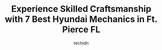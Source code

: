 ---
layout: ampstory
image: https://images.unsplash.com/photo-1623261788328-cf730e9f2667?ixlib=rb-4.0.3&ixid=MnwxMjA3fDB8MHxwaG90by1wYWdlfHx8fGVufDB8fHx8&auto=format&fit=crop&w=640&h=853&q=80
author: techidn
featured: false
description: Trust your vehicles maintenance and repairs to the 7 best Hyundai Mechanic in Ft. Pierce FL, USA. With their extensive experience, cutting-edge technology, and commitment to customer satisf
title: Experience Skilled Craftsmanship with 7 Best Hyundai Mechanics in Ft. Pierce FL
cover:
   title: Experience Skilled Craftsmanship with 7 Best Hyundai Mechanics in Ft. Pierce FL
   subtitle: Rickpate
   background: https://images.unsplash.com/photo-1623261788328-cf730e9f2667?ixlib=rb-4.0.3&ixid=MnwxMjA3fDB8MHxwaG90by1wYWdlfHx8fGVufDB8fHx8&auto=format&fit=crop&w=640&h=853&q=80

pages: 
 - layout: thirds
   top: <h1>#1 Sunrise Volkswagen of Fort Pierce</h1>
   bottom: "<p>What a great experience! The moment we walked in, JR was there to answer any questions we had. His thorough knowledge and breakdown of each vehicle made the process smoot</p>"
   background: https://www.knot35.com/toplist/wp-content/uploads/2023/06/best-hyundai-mechanic-1-in-ft-pierce-fl-1685833086.jpeg
   backgroundblur: true
 - layout: thirds
   top: <h1>#2 Z & R Auto Sales</h1>
   bottom: "<p>3229 S, 3229 S US Hwy 1, Fort Pierce, FL 34982, United States</p>"
   background: https://www.knot35.com/toplist/wp-content/uploads/2023/06/best-hyundai-mechanic-2-in-ft-pierce-fl-1685833086.jpeg
   cta:
      link: https://www.knot35.com/toplist/experience-skilled-craftsmanship-with-7-best-hyundai-mechanics-in-ft-pierce-fl/
      text: Experience Skilled Craftsmanship with 7 Best Hyundai Mechanics in Ft. Pierce FL
 - layout: thirds
   top: <h1>#3 Enterprise Car Sales</h1>
   bottom: "<p>5400 S US Hwy 1, Fort Pierce, FL 34982, United States</p>"
   background: https://www.knot35.com/toplist/wp-content/uploads/2023/06/best-hyundai-mechanic-3-in-ft-pierce-fl-1685833087.jpeg
   cta:
      link: https://www.knot35.com/toplist/experience-skilled-craftsmanship-with-7-best-hyundai-mechanics-in-ft-pierce-fl/
      text: Experience Skilled Craftsmanship with 7 Best Hyundai Mechanics in Ft. Pierce FL
 - layout: thirds
   top: <h1>#4 Affordable Auto Painting & Body Repair</h1>
   bottom: "<p>539 S Market Ave c8, Fort Pierce, FL 34982, United States</p>"
   background: https://images.unsplash.com/photo-1462556791646-c201b8241a94?ixlib=rb-4.0.3&ixid=MnwxMjA3fDB8MHxwaG90by1wYWdlfHx8fGVufDB8fHx8&auto=format&fit=crop&w=640&h=853&q=80
   cta:
      link: https://www.knot35.com/toplist/experience-skilled-craftsmanship-with-7-best-hyundai-mechanics-in-ft-pierce-fl/
      text: Experience Skilled Craftsmanship with 7 Best Hyundai Mechanics in Ft. Pierce FL
 - layout: thirds
   top: <h1>#5 Mikes Performance Garage</h1>
   bottom: "<p>1390 S 27th St, Fort Pierce, FL 34947, United States</p>"
   background: https://images.unsplash.com/photo-1632260260864-caf7fde5ec36?ixlib=rb-4.0.3&ixid=MnwxMjA3fDB8MHxwaG90by1wYWdlfHx8fGVufDB8fHx8&auto=format&fit=crop&w=640&h=853&q=80
   cta:
      link: https://www.knot35.com/toplist/experience-skilled-craftsmanship-with-7-best-hyundai-mechanics-in-ft-pierce-fl/
      text: Experience Skilled Craftsmanship with 7 Best Hyundai Mechanics in Ft. Pierce FL
 - layout: thirds
   top: <h1>#6 Ft Pierce Alternator And Starter Service II, LLC.</h1>
   bottom: "<p>1913 Okeechobee Rd, Fort Pierce, FL 34950, United States</p>"
   background: https://images.unsplash.com/photo-1484589065579-248aad0d8b13?ixlib=rb-4.0.3&ixid=MnwxMjA3fDB8MHxwaG90by1wYWdlfHx8fGVufDB8fHx8&auto=format&fit=crop&w=640&h=853&q=80
   cta:
      link: https://www.knot35.com/toplist/experience-skilled-craftsmanship-with-7-best-hyundai-mechanics-in-ft-pierce-fl/
      text: Experience Skilled Craftsmanship with 7 Best Hyundai Mechanics in Ft. Pierce FL
 - layout: thirds
   top: <h1>#7 Happy Car Sales Fort Pierce</h1>
   bottom: "<p>4501 S US Hwy 1, Fort Pierce, FL 34982, United States</p>"
   background: https://images.unsplash.com/photo-1536745287225-21d689278fd1?ixlib=rb-4.0.3&ixid=MnwxMjA3fDB8MHxwaG90by1wYWdlfHx8fGVufDB8fHx8&auto=format&fit=crop&w=640&h=853&q=80
   cta:
      link: https://www.knot35.com/toplist/experience-skilled-craftsmanship-with-7-best-hyundai-mechanics-in-ft-pierce-fl/
      text: Experience Skilled Craftsmanship with 7 Best Hyundai Mechanics in Ft. Pierce FL
 - layout: thirds
   middle: Continue reading...
   background: https://images.unsplash.com/photo-1553949345-eb786bb3f7ba?ixlib=rb-4.0.3&ixid=MnwxMjA3fDB8MHxwaG90by1wYWdlfHx8fGVufDB8fHx8&auto=format&fit=crop&w=640&h=853&q=80
   cta:
      link: https://www.knot35.com/toplist/experience-skilled-craftsmanship-with-7-best-hyundai-mechanics-in-ft-pierce-fl/
      text: Experience Skilled Craftsmanship with 7 Best Hyundai Mechanics in Ft. Pierce FL
      
---